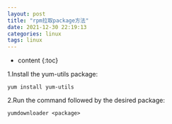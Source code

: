 ```yaml
---
layout: post
title: "rpm拉取package方法"
date: 2021-12-30 22:19:13
categories: linux
tags: linux
---
```


* content
{:toc}

1.Install the yum-utils package:
``` shell
yum install yum-utils
```

2.Run the command followed by the desired package:
``` shell
yumdownloader <package>
```
